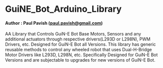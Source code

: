 # GuiNE_Bot_Arduino_Library
#### Author : Paul Pavish (paul.pavish@gmail.com)

AA Library that Controls GuiN-E Bot Base Motors, Sensors and any additional actuators through respective drivers(L293D or L298N), PWM Drivers, etc. Designed for GuiN-E Bot all Versions. 
This library has generic reusable methods to control any wheeled robot that uses Dual-H-Bridge Motor Drivers like L293D, L298N, etc. Specifically Designed for GuiN-E Bot Versions and are subjectable to upgrades for new versions of GuiN-E Bot.
